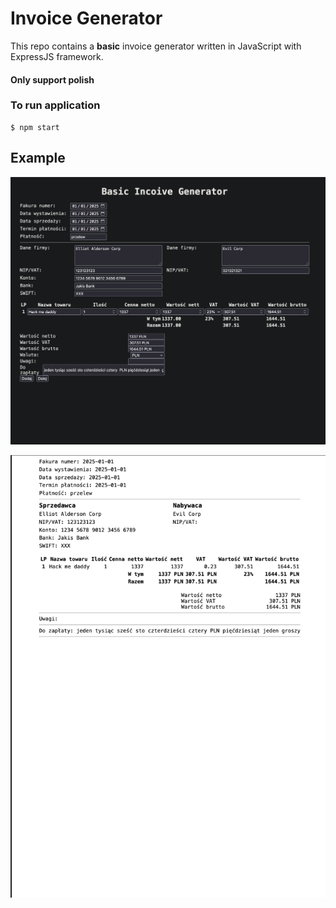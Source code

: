 # Invoice Generator

This repo contains a **basic** invoice generator written in JavaScript with ExpressJS framework.

#### Only support polish

### To run application
```
$ npm start
```
## Example

![image](./image.png)

![invoice](./invoice.png)